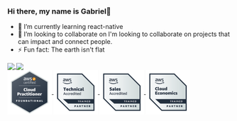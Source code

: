 ### Hi there, my name is Gabriel👋
- 🌱 I’m currently learning react-native
- 👯 I’m looking to collaborate on I'm looking to collaborate on projects that can impact and connect people.
- ⚡ Fun fact: The earth isn't flat

<div>
  <a href="https://github.com/GabrielArthu/github-readme-stats">
  <img height=200 align="center" src="https://github-readme-stats.vercel.app/api?username=GabrielArthu&theme=dark&rank_icon=github" />
</a>
<a href="https://github.com/anuraghazra/convoychat">
  <img height=200 align="center" src="https://github-readme-stats.vercel.app/api/top-langs?username=GabrielArthu&layout=compact&langs_count=8&card_width=320&theme=dark" />
</a>
    <div>
      <a href="https://www.credly.com/badges/f5c334ad-4dfd-4779-bffa-2e01bff1bee6/public_url" > <img height=100 align="center" src="./aws.png" /> </a>
      <a href="https://www.credly.com/badges/2526ee04-e805-4f15-9179-e5b5fefe4f07/public_url" > <img height=100 align="center" src="./aws1.png" /> </a>
      <a href="https://www.credly.com/badges/c8614340-98ea-404a-9186-efd0bebe0f40/public_url)" > <img height=100 align="center" src="./aws2.png" /> </a>
      <a href="https://www.credly.com/badges/0c19f8d3-a113-43b6-9bb2-9f99667031f6/public_url" > <img height=100 align="center" src="./aws3.png" /> </a>
    </div>
  </div>

<!--
**GabrielArthu/GabrielArthu** is a ✨ _special_ ✨ repository because its `README.md` (this file) appears on your GitHub profile.

Here are some ideas to get you started:


- 🌱 I’m currently learning react-native
- 👯 I’m looking to collaborate on I'm looking to collaborate on projects that can impact and connect people.
- ⚡ Fun fact: The earth isn't flat
-->

